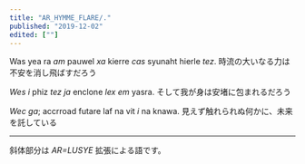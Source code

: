 ```yaml
---
title: "AR_HYMME_FLARE/."
published: "2019-12-02"
edited: [""]
---
```


Was yea ra *am* pauwel *xa* kierre *cas* syunaht hierle *tez*.
時流の大いなる力は不安を消し飛ばすだろう

*Wes i* phiz *tez ja* enclone *lex em* yasra.
そして我が身は安堵に包まれるだろう

*Wec ga*; accrroad futare laf na vit *i* na knawa.
見えず触れられぬ何かに、未来を託している

---

斜体部分は *AR=LUSYE* 拡張による語です。
